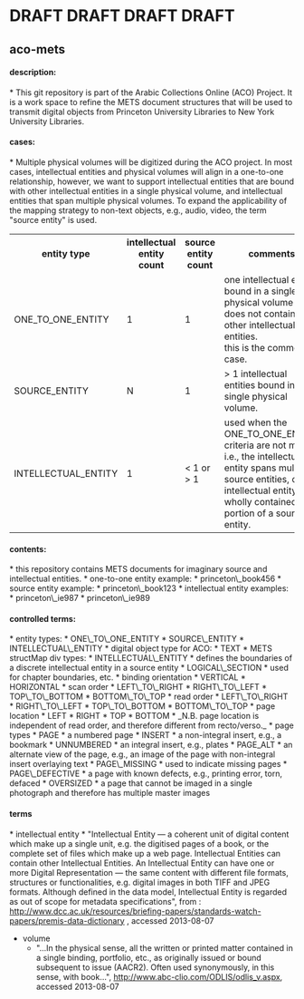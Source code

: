 <h1>DRAFT DRAFT DRAFT DRAFT</h1>

aco-mets
---

<h4>description:</h4>
 * This git repository is part of the Arabic Collections Online (ACO) Project. It is a work space to refine the METS document structures that will be used to transmit digital objects from Princeton University Libraries to New York University Libraries.

 
<h4>cases:</h4>
 * Multiple physical volumes will be digitized during the ACO project. In most cases, intellectual entities and physical volumes will align in a one-to-one relationship, however, we want to support intellectual entities that are bound with other intellectual entities in a single physical volume, and intellectual entities that span multiple physical volumes. To expand the applicability of the mapping strategy to non-text objects, e.g., audio, video, the term "source entity" is used.
<table>
<tr><th>entity type</th><th>intellectual entity count</th><th>source entity count</th><th>comments</th></tr>
<tr><td>ONE_TO_ONE_ENTITY</td><td>1</td><td>1</td><td>one intellectual entity bound in a single physical volume that does not contain any other intellectual entities.<br />this is the common case.</td></tr>
<tr><td>SOURCE_ENTITY</td><td>N</td><td>1</td><td>&gt; 1 intellectual entities bound in a single physical volume.</td></tr>
<tr><td>INTELLECTUAL_ENTITY</td><td>1</td><td>&lt; 1 or &gt; 1</td><td>used when the ONE_TO_ONE_ENTITY criteria are not met, i.e., the intellectual entity spans multiple source entities, or the intellectual entity is wholly contained in a portion of a source entity.</td></tr>
</table>
	
<h4>contents:</h4>
 * this repository contains METS documents for imaginary source and intellectual entities.
 * one-to-one entity example:
   * princeton\_book456
 * source entity example:
   * princeton\_book123
 * intellectual entity examples:
   * princeton\_ie987
   * princeton\_ie989


<h4>controlled terms:</h4>
 * entity types:
   * ONE\_TO\_ONE_ENTITY
   * SOURCE\_ENTITY
   * INTELLECTUAL\_ENTITY
 * digital object type for ACO:
   * TEXT
 * METS structMap div types:
   * INTELLECTUAL\_ENTITY
     * defines the boundaries of a discrete intellectual entity in a source entity
   * LOGICAL\_SECTION
     * used for chapter boundaries, etc.
 * binding orientation
   * VERTICAL
   * HORIZONTAL
 * scan order
   * LEFT\_TO\_RIGHT
   * RIGHT\_TO\_LEFT
   * TOP\_TO\_BOTTOM
   * BOTTOM\_TO\_TOP
 * read order
   * LEFT\_TO\_RIGHT
   * RIGHT\_TO\_LEFT
   * TOP\_TO\_BOTTOM
   * BOTTOM\_TO\_TOP
 * page location
   * LEFT
   * RIGHT
   * TOP
   * BOTTOM
   * _N.B. page location is independent of read order, and therefore different from recto/verso._
 * page types
   * PAGE
     * a numbered page
   * INSERT
     * a non-integral insert, e.g., a bookmark
   * UNNUMBERED
     * an integral insert, e.g., plates
   * PAGE_ALT
     * an alternate view of the page, e.g., an image of the page with non-integral insert overlaying text
   * PAGE\_MISSING
     * used to indicate missing pages
   * PAGE\_DEFECTIVE
     * a page with known defects, e.g., printing error, torn, defaced
   * OVERSIZED
     * a page that cannot be imaged in a single photograph and therefore has multiple master images
    
<h4>terms</h4>
* intellectual entity
  * "Intellectual Entity — a coherent unit of digital content which make up a single unit, e.g. the digitised pages of a book, or the complete set of files which make up a web page. Intellectual Entities can contain other Intellectual Entities. An Intellectual Entity can have one or more Digital Representation — the same content with different file formats, structures or functionalities, e.g. digital images in both TIFF and JPEG formats. Although defined in the data model, Intellectual Entity is regarded as out of scope for metadata specifications", from : <a href="http://www.dcc.ac.uk/resources/briefing-papers/standards-watch-papers/premis-data-dictionary">http://www.dcc.ac.uk/resources/briefing-papers/standards-watch-papers/premis-data-dictionary</a> , accessed 2013-08-07
  
* volume
  * "...In the physical sense, all the written or printed matter contained in a single binding, portfolio, etc., as originally issued or bound subsequent to issue (AACR2). Often used synonymously, in this sense, with book...", <a href="http://www.abc-clio.com/ODLIS/odlis_v.aspx">http://www.abc-clio.com/ODLIS/odlis_v.aspx</a>, accessed 2013-08-07

